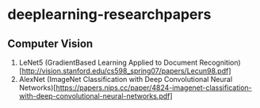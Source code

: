 # deeplearning-researchpapers

## Computer Vision
1. LeNet5 
(GradientBased Learning Applied to Document
Recognition)[http://vision.stanford.edu/cs598_spring07/papers/Lecun98.pdf]
2. AlexNet
(ImageNet Classification with Deep Convolutional
Neural Networks)[https://papers.nips.cc/paper/4824-imagenet-classification-with-deep-convolutional-neural-networks.pdf]
